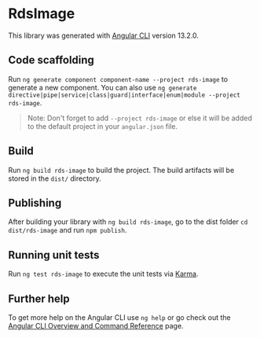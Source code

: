 # RdsImage

This library was generated with [Angular CLI](https://github.com/angular/angular-cli) version 13.2.0.

## Code scaffolding

Run `ng generate component component-name --project rds-image` to generate a new component. You can also use `ng generate directive|pipe|service|class|guard|interface|enum|module --project rds-image`.
> Note: Don't forget to add `--project rds-image` or else it will be added to the default project in your `angular.json` file. 

## Build

Run `ng build rds-image` to build the project. The build artifacts will be stored in the `dist/` directory.

## Publishing

After building your library with `ng build rds-image`, go to the dist folder `cd dist/rds-image` and run `npm publish`.

## Running unit tests

Run `ng test rds-image` to execute the unit tests via [Karma](https://karma-runner.github.io).

## Further help

To get more help on the Angular CLI use `ng help` or go check out the [Angular CLI Overview and Command Reference](https://angular.io/cli) page.

